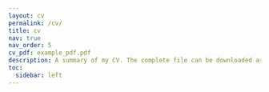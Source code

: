 ```yaml
---
layout: cv
permalink: /cv/
title: cv
nav: true
nav_order: 5
cv_pdf: example_pdf.pdf
description: A summary of my CV. The complete file can be downloaded as a pdf.
toc:
  sidebar: left
---
```

